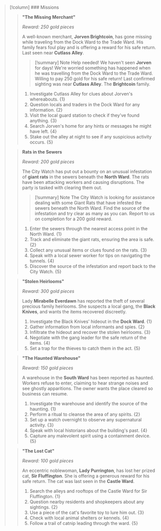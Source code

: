 > [!column] ### Missions
> > **"The Missing Merchant"**
> > 
> > _Reward: 250 gold pieces_
> >
> > A well-known merchant, **Jorven Brightcoin**, has gone missing while traveling from the Dock Ward to the Trade Ward. His family fears foul play and is offering a reward for his safe return. Last seen near **Cutlass Alley**.
> > > [!summary] Note
> > > Help needed! We haven't seen **Jorven** for days! We're worried something has happened when he was travelling from the Dock Ward to the Trade Ward. Willing to pay 250 gold for his safe return! Last confirmed sighting was near **Cutlass Alley**. The **Brightcoin** family.
> >
> > 1. Investigate Cutlass Alley for clues about Jorven's whereabouts. {1}
> > 2. Question locals and traders in the Dock Ward for any information. {2}
> > 3. Visit the local guard station to check if they've found anything. {3}
> > 4. Search Jorven's home for any hints or messages he might have left. {4}
> > 5. Stake out the alley at night to see if any suspicious activity occurs. {5}
>
> > **Rats in the Sewers**
> > 
> > _Reward: 200 gold pieces_
> >
> > The City Watch has put out a bounty on an unusual infestation of **giant rats** in the sewers beneath the **North Ward**. The rats have been attacking workers and causing disruptions. The party is tasked with clearing them out.
> > > [!summary] Note
> > > The City Watch is looking for assistance dealing with some Giant Rats that  have infested the sewers beneath the North Ward. Find the source of the infestation and try clear as many as you can. Report to us on completion for a 200 gold reward.
> >
> > 1. Enter the sewers through the nearest access point in the North Ward. {1}
> > 2. Track and eliminate the giant rats, ensuring the area is safe. {2}
> > 3. Collect any unusual items or clues found on the rats. {3}
> > 4. Speak with a local sewer worker for tips on navigating the tunnels. {4}
> > 5. Discover the source of the infestation and report back to the City Watch. {5}
>
> > **"Stolen Heirlooms"**
> > 
> > _Reward: 300 gold pieces_
> >
> > Lady **Mirabelle Everdawn** has reported the theft of several precious family heirlooms. She suspects a local gang, the **Black Knives**, and wants the items recovered discreetly.
> >
> > 1. Investigate the Black Knives' hideout in the **Dock Ward**. {1}
> > 2. Gather information from local informants and spies. {2}
> > 3. Infiltrate the hideout and recover the stolen heirlooms. {3}
> > 4. Negotiate with the gang leader for the safe return of the items. {4}
> > 5. Set a trap for the thieves to catch them in the act. {5}
>
> > **"The Haunted Warehouse"**
> > 
> > _Reward: 150 gold pieces_
> >
> > A warehouse in the **South Ward** has been reported as haunted. Workers refuse to enter, claiming to hear strange noises and see ghostly apparitions. The owner wants the place cleared so business can resume.
> >
> > 1. Investigate the warehouse and identify the source of the haunting. {1}
> > 2. Perform a ritual to cleanse the area of any spirits. {2}
> > 3. Set up a watch overnight to observe any supernatural activity. {3}
> > 4. Speak with local historians about the building's past. {4}
> > 5. Capture any malevolent spirit using a containment device. {5}
>
> > **"The Lost Cat"**
> > 
> > _Reward: 100 gold pieces_
> >
> > An eccentric noblewoman, **Lady Purrington**, has lost her prized cat, **Sir Fluffington**. She is offering a generous reward for his safe return. The cat was last seen in the **Castle Ward**.
> >
> > 1. Search the alleys and rooftops of the Castle Ward for Sir Fluffington. {1}
> > 2. Question nearby residents and shopkeepers about any sightings. {2}
> > 3. Use a piece of the cat's favorite toy to lure him out. {3}
> > 4. Check with local animal shelters or kennels. {4}
> > 5. Follow a trail of catnip leading through the ward. {5}

